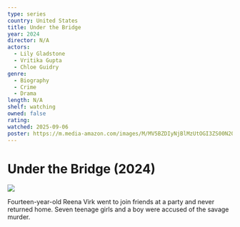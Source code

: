 ```yaml
---
type: series
country: United States
title: Under the Bridge
year: 2024
director: N/A
actors:
  - Lily Gladstone
  - Vritika Gupta
  - Chloe Guidry
genre:
  - Biography
  - Crime
  - Drama
length: N/A
shelf: watching
owned: false
rating:
watched: 2025-09-06
poster: https://m.media-amazon.com/images/M/MV5BZDIyNjBlMzUtOGI3ZS00N2Q1LWE0NGUtM2RhMGM2MDFlNTE3XkEyXkFqcGc@._V1_SX300.jpg
---
```


# Under the Bridge (2024)

![](https://m.media-amazon.com/images/M/MV5BZDIyNjBlMzUtOGI3ZS00N2Q1LWE0NGUtM2RhMGM2MDFlNTE3XkEyXkFqcGc@._V1_SX300.jpg)

Fourteen-year-old Reena Virk went to join friends at a party and never returned home. Seven teenage girls and a boy were accused of the savage murder.